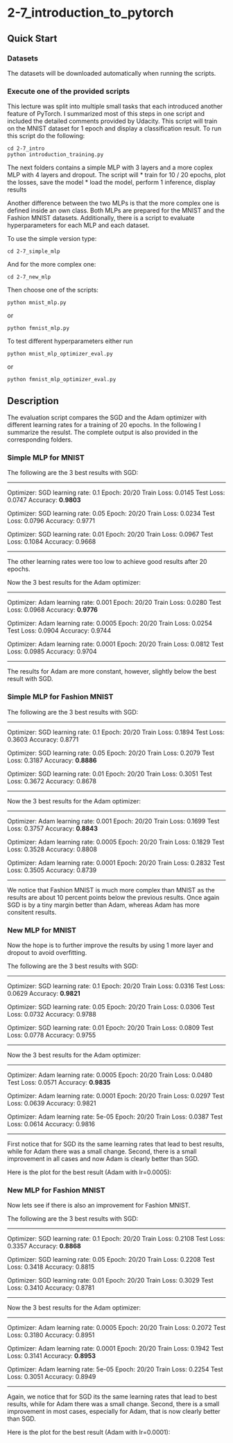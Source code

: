# 2-7_introduction_to_pytorch

## Quick Start

### Datasets

The datasets will be downloaded automatically when running the scripts.

### Execute one of the provided scripts

This lecture was split into multiple small tasks that each introduced another feature of PyTorch. I summarized most of this steps in one script and included the detailed comments provided by Udacity. This script will train on the MNIST dataset for 1 epoch and display a classification result. To run this script do the following:

```
cd 2-7_intro
python introduction_training.py
```

The next folders contains a simple MLP with 3 layers and a more coplex MLP with 4 layers and dropout. The script will
    * train for 10 / 20 epochs, plot the losses, save the model
    * load the model, perform 1 inference, display results

Another difference between the two MLPs is that the more complex one is defined inside an own class.
Both MLPs are prepared for the MNIST and the Fashion MNIST datasets.
Additionally, there is a script to evaluate hyperparameters for each MLP and each dataset.

To use the simple version type:

```
cd 2-7_simple_mlp
```

And for the more complex one:

```
cd 2-7_new_mlp
```

Then choose one of the scripts:

```
python mnist_mlp.py
```

or

```
python fmnist_mlp.py
```

To test different hyperparameters either run

```
python mnist_mlp_optimizer_eval.py
```

or

```
python fmnist_mlp_optimizer_eval.py
```

## Description

The evaluation script compares the SGD and the Adam optimizer with different learning rates for a training of 20 epochs. In the following I summarize the resulst. The complete output is also provided in the corresponding folders.

### Simple MLP for MNIST

The following are the 3 best results with SGD:

---

Optimizer: SGD learning rate: 0.1
Epoch: 20/20	 Train Loss: 0.0145	 Test Loss: 0.0747	 Accuracy: **0.9803**

Optimizer: SGD learning rate: 0.05
Epoch: 20/20	 Train Loss: 0.0234	 Test Loss: 0.0796	 Accuracy: 0.9771

Optimizer: SGD learning rate: 0.01
Epoch: 20/20	 Train Loss: 0.0967	 Test Loss: 0.1084	 Accuracy: 0.9668

---

The other learning rates were too low to achieve good results after 20 epochs.

Now the 3 best results for the Adam optimizer:

---

Optimizer: Adam learning rate: 0.001
Epoch: 20/20	 Train Loss: 0.0280	 Test Loss: 0.0968	 Accuracy: **0.9776**

Optimizer: Adam learning rate: 0.0005
Epoch: 20/20	 Train Loss: 0.0254	 Test Loss: 0.0904	 Accuracy: 0.9744

Optimizer: Adam learning rate: 0.0001
Epoch: 20/20	 Train Loss: 0.0812	 Test Loss: 0.0985	 Accuracy: 0.9704

---

The results for Adam are more constant, however, slightly below the best result with SGD.


### Simple MLP for Fashion MNIST

The following are the 3 best results with SGD:

---

Optimizer: SGD learning rate: 0.1
Epoch: 20/20	 Train Loss: 0.1894	 Test Loss: 0.3603	 Accuracy: 0.8771

Optimizer: SGD learning rate: 0.05
Epoch: 20/20	 Train Loss: 0.2079	 Test Loss: 0.3187	 Accuracy: **0.8886**

Optimizer: SGD learning rate: 0.01
Epoch: 20/20	 Train Loss: 0.3051	 Test Loss: 0.3672	 Accuracy: 0.8678

---

Now the 3 best results for the Adam optimizer:

---

Optimizer: Adam learning rate: 0.001
Epoch: 20/20	 Train Loss: 0.1699	 Test Loss: 0.3757	 Accuracy: **0.8843**

Optimizer: Adam learning rate: 0.0005
Epoch: 20/20	 Train Loss: 0.1829	 Test Loss: 0.3528	 Accuracy: 0.8808

Optimizer: Adam learning rate: 0.0001
Epoch: 20/20	 Train Loss: 0.2832	 Test Loss: 0.3505	 Accuracy: 0.8739

---

We notice that Fashion MNIST is much more complex than MNIST as the results are about 10 percent points below the previous results. Once again SGD is by a tiny margin better than Adam, whereas Adam has more consitent results.

### New MLP for MNIST

Now the hope is to further improve the results by using 1 more layer and dropout to avoid overfitting.

The following are the 3 best results with SGD:

---

Optimizer: SGD learning rate: 0.1
Epoch: 20/20	 Train Loss: 0.0316	 Test Loss: 0.0629	 Accuracy: **0.9821**

Optimizer: SGD learning rate: 0.05
Epoch: 20/20	 Train Loss: 0.0306	 Test Loss: 0.0732	 Accuracy: 0.9788

Optimizer: SGD learning rate: 0.01
Epoch: 20/20	 Train Loss: 0.0809	 Test Loss: 0.0778	 Accuracy: 0.9755

---

Now the 3 best results for the Adam optimizer:

---

Optimizer: Adam learning rate: 0.0005
Epoch: 20/20	 Train Loss: 0.0480	 Test Loss: 0.0571	 Accuracy: **0.9835**

Optimizer: Adam learning rate: 0.0001
Epoch: 20/20	 Train Loss: 0.0297	 Test Loss: 0.0639	 Accuracy: 0.9821

Optimizer: Adam learning rate: 5e-05
Epoch: 20/20	 Train Loss: 0.0387	 Test Loss: 0.0614	 Accuracy: 0.9816

--- 

First notice that for SGD its the same learning rates that lead to best results, while for Adam there was a small change.
Second, there is a small improvement in all cases and now Adam is clearly better than SGD.

Here is the plot for the best result (Adam with lr=0.0005):


### New MLP for Fashion MNIST

Now lets see if there is also an improvement for Fashion MNIST.

The following are the 3 best results with SGD:

---

Optimizer: SGD learning rate: 0.1
Epoch: 20/20	 Train Loss: 0.2108	 Test Loss: 0.3357	 Accuracy: **0.8868**

Optimizer: SGD learning rate: 0.05
Epoch: 20/20	 Train Loss: 0.2208	 Test Loss: 0.3418	 Accuracy: 0.8815

Optimizer: SGD learning rate: 0.01
Epoch: 20/20	 Train Loss: 0.3029	 Test Loss: 0.3410	 Accuracy: 0.8781

---

Now the 3 best results for the Adam optimizer:

---

Optimizer: Adam learning rate: 0.0005
Epoch: 20/20	 Train Loss: 0.2072	 Test Loss: 0.3180	 Accuracy: 0.8951

Optimizer: Adam learning rate: 0.0001
Epoch: 20/20	 Train Loss: 0.1942	 Test Loss: 0.3141	 Accuracy: **0.8953**

Optimizer: Adam learning rate: 5e-05
Epoch: 20/20	 Train Loss: 0.2254	 Test Loss: 0.3051	 Accuracy: 0.8949

---

Again, we notice that for SGD its the same learning rates that lead to best results, while for Adam there was a small change.
Second, there is a small improvement in most cases, especially for Adam, that is now clearly better than SGD.

Here is the plot for the best result (Adam with lr=0.0001):



